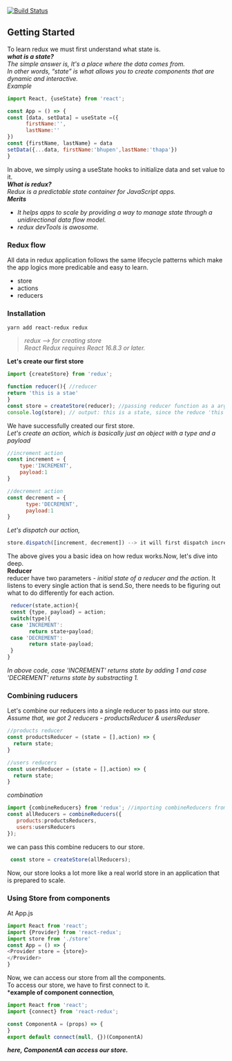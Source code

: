 [![Build Status](https://travis-ci.com/cococolacode/react-redux.svg?branch=master)](https://travis-ci.com/cococolacode/react-redux)

## Getting Started
To learn redux we must first understand what state is. <br>
 **_what is a state?_** <br>
*The simple answer is, It's a place where the data comes from.*<br>
 *In other words, “state” is what allows you to create components that are dynamic and interactive.*<br>
*Example*
``` javascript
import React, {useState} from 'react';

const App = () => {
const [data, setData] = useState =({
      firstName:'',
      lastName:''
})
const {firstName, lastName} = data
setData({...data, firstName:'bhupen',lastName:'thapa'})
}
```
In above, we simply using a useState hooks to initialize data and set value to it.</br>
**_What is redux?_**<br>
*Redux is a predictable state container for JavaScript apps.*<br>
**_Merits_**<br>
 * _It helps apps to scale by providing a way to manage state through a unidirectional data flow model._
 * _redux devTools is awosome._<br>
 ### Redux flow
 All data in redux application follows the same lifecycle patterns which  make the app logics more predicable and easy to learn.<br>
 * store
 * actions
 * reducers<br>
 
### Installation 
``` terminal 
yarn add react-redux redux
```
> *redux --> for creating store*<br>
> *React Redux requires React 16.8.3 or later.*

 **Let's create our first store**
 ``` javascript
 import {createStore} from 'redux';
 
 function reducer(){ //reducer 
 return 'this is a stae'
 }
 const store = createStore(reducer); //passing reducer function as a argument to createStore.
 console.log(store); // output: this is a state, since the reduce 'this is a state'. 
 ```
 We have successfully created our first store.<br>
 *Let's create an action, which is basically just an object with a type and a payload*
 ``` javascript
 //increment action
 const increment = {
     type:'INCREMENT',
     payload:1
 }
 
 //decrement action
 const decrement = {
       type:'DECREMENT',
       payload:1
 }
 
 ```
 *Let's dispatch our action,* 
 ``` javascript 
 store.dispatch([increment, decrement]) --> it will first dispatch increment and then decrement
 ```
 The above gives you a basic idea on how redux works.Now, let's dive into deep.<br />
 **Reducer** <br />
 reducer have two parameters - _initial state of a reducer and the action_. It listens to every single action that is send.So, there needs to be figuring out what to do differently for each action.
```javascript
 reducer(state,action){
 const {type, payload} = action;
 switch(type){
 case 'INCREMENT':
       return state+payload;
 case 'DECREMENT':
       return state-payload;
 }
}
 ```
 *In above code, case 'INCREMENT' returns state by adding 1 and case 'DECREMENT' returns state by substracting 1.*
 
 ### Combining ruducers
 Let's combine our reducers into a single reducer to pass into our store.<br>
 _Assume that, we got 2 reducers - productsReducer & usersReduser_
 ``` javascript
 //products reducer
 const productsReducer = (state = [],action) => {
   return state;
 }
 
 //users reducers
 const usersReducer = (state = [],action) => {
   return state;
 }
 ```
 *combination*
 ``` javascript
 import {combineReducers} from 'redux'; //importing combineReducers from redux 
 const allReducers = combineReducers({ 
    products:productsReducers,
    users:usersReducers
 });
 ```
 we can pass this combine reducers  to our store.
 ``` javascript
  const store = createStore(allReducers);
 ```
 Now, our store looks a lot more like a real world store in an application that is prepared to scale.
 
 ### Using Store from components
 At App.js
 ``` javascript
 import React from 'react';
 import {Provider} from 'react-redux';
 import store from './store'
 const App = () => {
 <Provider store = {store}>
 </Provider>
 }
 ```
 Now, we can access our store from all the components.<br />
 To access our store, we have to first connect to it.<br />
  ***example of component connection**, 
 ``` javascript
 import React from 'react';
 import {connect} from 'react-redux';
 
const ComponentA = (props) => {
}
export default connect(null, {})(ComponentA)
 ```
 ***here, ComponentA can access our store.***
 
 

 


